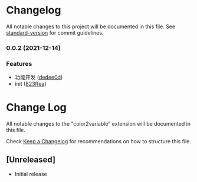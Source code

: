 # Changelog

All notable changes to this project will be documented in this file. See [standard-version](https://github.com/conventional-changelog/standard-version) for commit guidelines.

### 0.0.2 (2021-12-14)


### Features

* 功能开发 ([dedee0d](https://github.com/specialCoder/vscode-extention-color2variable/commit/dedee0d0ea89468fa9633a47f789ca22eb374651))
* init ([823ffea](https://github.com/specialCoder/vscode-extention-color2variable/commit/823ffeab06273152e76ca0fbb4ae2f449f9a5759))

# Change Log

All notable changes to the "color2variable" extension will be documented in this file.

Check [Keep a Changelog](http://keepachangelog.com/) for recommendations on how to structure this file.

## [Unreleased]

- Initial release
